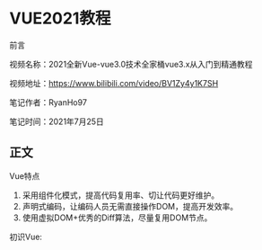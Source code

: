 # VUE2021教程

前言

视频名称：2021全新Vue-vue3.0技术全家桶vue3.x从入门到精通教程

视频地址：https://www.bilibili.com/video/BV1Zy4y1K7SH

笔记作者：RyanHo97

笔记时间：2021年7月25日



## 正文



Vue特点

1. 采用组件化模式，提高代码复用率、切让代码更好维护。
2. 声明式编码，让编码人员无需直接操作DOM，提高开发效率。
3. 使用虚拟DOM+优秀的Diff算法，尽量复用DOM节点。

初识Vue:
